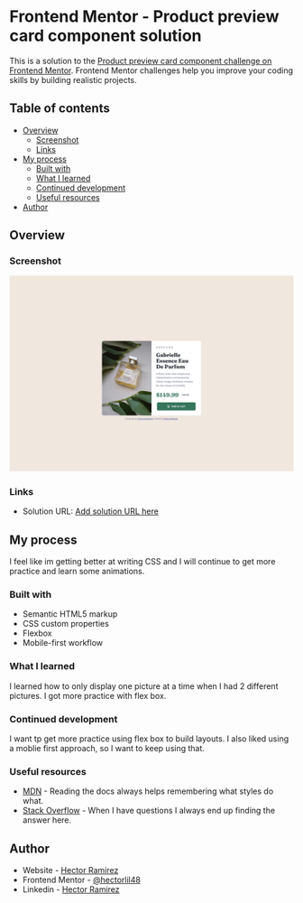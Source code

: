 # Frontend Mentor - Product preview card component solution

This is a solution to the [Product preview card component challenge on Frontend Mentor](https://www.frontendmentor.io/challenges/product-preview-card-component-GO7UmttRfa). Frontend Mentor challenges help you improve your coding skills by building realistic projects. 

## Table of contents

- [Overview](#overview)
  - [Screenshot](#screenshot)
  - [Links](#links)
- [My process](#my-process)
  - [Built with](#built-with)
  - [What I learned](#what-i-learned)
  - [Continued development](#continued-development)
  - [Useful resources](#useful-resources)
- [Author](#author)

## Overview

### Screenshot

![](./screenshots/product-preview-screenshot.png)


### Links

- Solution URL: [Add solution URL here](https://your-solution-url.com)

## My process

I feel like im getting better at writing CSS and I will continue to get more practice and learn some animations. 

### Built with

- Semantic HTML5 markup
- CSS custom properties
- Flexbox
- Mobile-first workflow


### What I learned

I learned how to only display one picture at a time when I had 2 different pictures. I got more practice with flex box.


### Continued development

I want tp get more practice using flex box to build layouts. I also liked using a moblie first approach, so I want to keep using that.


### Useful resources

- [MDN](https://developer.mozilla.org/en-US/) - Reading the docs always helps remembering what styles do what.
- [Stack Overflow](https://stackoverflow.com/) - When I have questions I always end up finding the answer here.


## Author

- Website - [Hector Ramirez](https://hectoramirez.com/)
- Frontend Mentor - [@hectorlil48](https://www.frontendmentor.io/profile/hectorlil48)
- Linkedin - [Hector Ramirez](linkedin.com/in/hector-ramirez-6a6509170)

